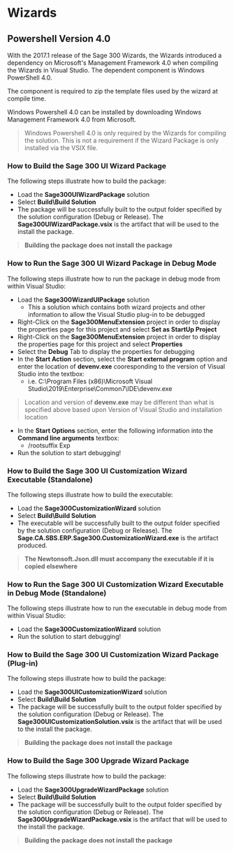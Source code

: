 # Wizards

## Powershell Version 4.0

With the 2017.1 release of the Sage 300 Wizards, the Wizards introduced a dependency on Microsoft's
Management Framework 4.0 when compiling the Wizards in Visual Studio. The dependent component is 
Windows PowerShell 4.0.

The component is required to zip the template files used by the wizard at compile time.

Windows Powershell 4.0 can be installed by downloading Windows Management Framework 4.0 from Microsoft.

> Windows Powershell 4.0 is only required by the Wizards for compiling the solution. This is not
a requirement if the Wizard Package is only installed via the VSIX file.

### How to Build the Sage 300 UI Wizard Package

The following steps illustrate how to build the package:

* Load the **Sage300UIWizardPackage** solution
* Select **Build\Build Solution**
* The package will be successfully built to the output folder specified by the 
solution configuration (Debug or Release). The **Sage300UIWizardPackage.vsix** is 
the artifact that will be used to the install the package.

> **Building the package does not install the package**

### How to Run the Sage 300 UI Wizard Package in Debug Mode

The following steps illustrate how to run the package in debug mode from within Visual Studio:

* Load the **Sage300WizardUIPackage** solution
  *	This a solution which contains both wizard projects and other information to allow 
the Visual Studio plug-in to be debugged
* Right-Click on the **Sage300MenuExtension** project in order to display the 
properties page for this project and select **Set as StartUp Project**
* Right-Click on the **Sage300MenuExtension** project in order to display the 
properties page for this project and select **Properties**
* Select the **Debug** Tab to display the properties for debugging
* In the **Start Action** section, select the **Start external program** option and enter 
the location of **devenv.exe** cooresponding to the version of Visual Studio into the textbox: 
  *	i.e. C:\Program Files (x86)\Microsoft Visual Studio\2019\Enterprise\Common7\IDE\devenv.exe

> Location and version of **devenv.exe** may be different than what is specified above based upon Version of Visual Studio and installation location

* In the **Start Options** section, enter the following information into the **Command line arguments** textbox:
  *	/rootsuffix Exp
* Run the solution to start debugging!

### How to Build the Sage 300 UI Customization Wizard Executable (Standalone)

The following steps illustrate how to build the executable:

* Load the **Sage300CustomizationWizard** solution
* Select **Build\Build Solution**
* The executable will be successfully built to the output folder specified by the 
solution configuration (Debug or Release). The **Sage.CA.SBS.ERP.Sage300.CustomizationWizard.exe** is 
the artifact produced.

> **The Newtonsoft.Json.dll must accompany the executable if it is copied elsewhere**

### How to Run the Sage 300 UI Customization Wizard Executable in Debug Mode (Standalone)

The following steps illustrate how to run the executable in debug mode from within Visual Studio:

* Load the **Sage300CustomizationWizard** solution
* Run the solution to start debugging!

### How to Build the Sage 300 UI Customization Wizard Package (Plug-in)

The following steps illustrate how to build the package:

* Load the **Sage300UICustomizationWizard** solution
* Select **Build\Build Solution**
* The package will be successfully built to the output folder specified by the 
solution configuration (Debug or Release). The **Sage300UICustomizationSolution.vsix** is 
the artifact that will be used to the install the package.

> **Building the package does not install the package**

### How to Build the Sage 300 Upgrade Wizard Package

The following steps illustrate how to build the package:

* Load the **Sage300UpgradeWizardPackage** solution
* Select **Build\Build Solution**
* The package will be successfully built to the output folder specified by the 
solution configuration (Debug or Release). The **Sage300UpgradeWizardPackage.vsix** is 
the artifact that will be used to the install the package.

> **Building the package does not install the package**
